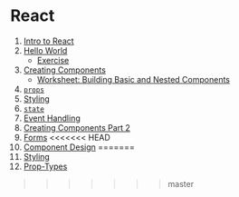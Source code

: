 # React

1. [Intro to React](intro-to-react.md)
1. [Hello World](react-hello-world.md)
    - [Exercise](exercises/intro-to-react.md)
1. [Creating Components](creating-components.md)
    - [Worksheet: Building Basic and Nested Components](exercises/components-worksheet.md)
1. [`props`](props.md)
1. [Styling](styling.md)
1. [`state`](state.md)
1. [Event Handling](events.md)
1. [Creating Components Part 2](creating-components-2.md)
1. [Forms](forms.md)
<<<<<<< HEAD
1. [Component Design](component-design.md)
=======
1. [Styling](styling.md)
1. [Prop-Types](prop-types.md)
>>>>>>> master
